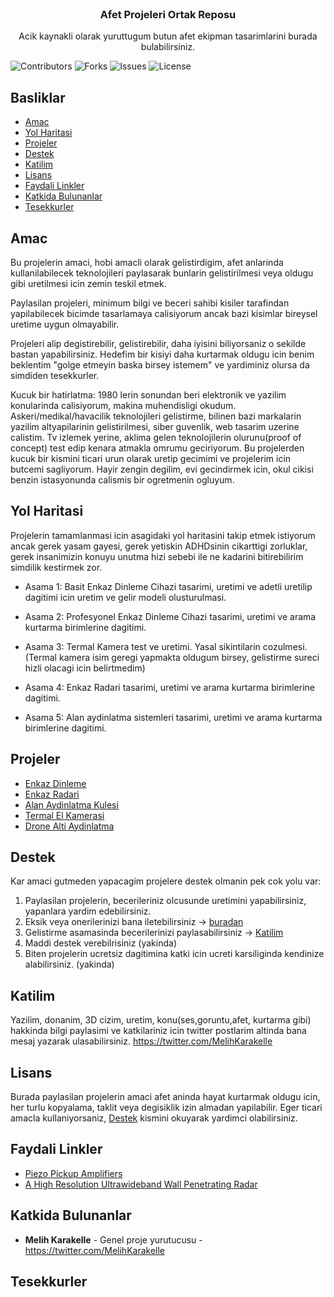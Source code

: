 <br/>
<p align="center">
  <h3 align="center">Afet Projeleri Ortak Reposu</h3>

  <p align="center">
    Acik kaynakli olarak yuruttugum butun afet ekipman tasarimlarini burada bulabilirsiniz.
    <br/>
  </p>
</p>

![Contributors](https://img.shields.io/github/contributors/melihkarakelle/afet-projeleri?color=dark-green) ![Forks](https://img.shields.io/github/forks/melihkarakelle/afet-projeleri?style=social) ![Issues](https://img.shields.io/github/issues/melihkarakelle/afet-projeleri) ![License](https://img.shields.io/github/license/melihkarakelle/afet-projeleri) 

## Basliklar

* [Amac](#Amac)
* [Yol Haritasi](#yol-haritasi)
* [Projeler](#projeler)
* [Destek](#destek)
* [Katilim](#katilim)
* [Lisans](#lisans)
* [Faydali Linkler](#faydali-linkler)
* [Katkida Bulunanlar](#katkida-bulunanlar)
* [Tesekkurler](#tesekkurler)


## Amac

Bu projelerin amaci, hobi amacli olarak gelistirdigim, afet anlarinda kullanilabilecek teknolojileri paylasarak bunlarin gelistirilmesi veya oldugu gibi uretilmesi icin zemin teskil etmek. 

Paylasilan projeleri, minimum bilgi ve beceri sahibi kisiler tarafindan yapilabilecek bicimde tasarlamaya calisiyorum ancak bazi kisimlar bireysel uretime uygun olmayabilir. 

Projeleri alip degistirebilir, gelistirebilir, daha iyisini biliyorsaniz o sekilde bastan yapabilirsiniz.
Hedefim bir kisiyi daha kurtarmak oldugu icin benim beklentim "golge etmeyin baska birsey istemem" ve yardiminiz olursa da simdiden tesekkurler.

Kucuk bir hatirlatma:
1980 lerin sonundan beri elektronik ve yazilim konularinda calisiyorum, makina muhendisligi okudum. Askeri/medikal/havacilik teknolojileri gelistirme, bilinen bazi markalarin yazilim altyapilarinin gelistirilmesi, siber guvenlik, web tasarim uzerine calistim. Tv izlemek yerine, aklima gelen teknolojilerin olurunu(proof of concept) test edip kenara atmakla omrumu geciriyorum. Bu projelerden kucuk bir kismini ticari urun olarak uretip gecimimi ve projelerim icin butcemi sagliyorum.
Hayir zengin degilim, evi gecindirmek icin, okul cikisi benzin istasyonunda calismis bir ogretmenin ogluyum.


## Yol Haritasi

Projelerin tamamlanmasi icin asagidaki yol haritasini takip etmek istiyorum ancak gerek yasam gayesi, gerek yetiskin ADHDsinin cikarttigi zorluklar, gerek insanimizin konuyu unutma hizi sebebi ile ne kadarini bitirebilirim simdilik kestirmek zor.

* Asama 1:
  Basit Enkaz Dinleme Cihazi tasarimi, uretimi ve adetli uretilip dagitimi icin uretim ve gelir modeli olusturulmasi.
  
* Asama 2:
  Profesyonel Enkaz Dinleme Cihazi tasarimi, uretimi ve arama kurtarma birimlerine dagitimi.

* Asama 3:
  Termal Kamera test ve uretimi. Yasal sikintilarin cozulmesi.
  (Termal kamera isim geregi yapmakta oldugum birsey, gelistirme sureci hizli olacagi icin belirtmedim)

* Asama 4:
  Enkaz Radari tasarimi, uretimi ve arama kurtarma birimlerine dagitimi.
  
* Asama 5:
  Alan aydinlatma sistemleri tasarimi, uretimi ve arama kurtarma birimlerine dagitimi.
  
 


## Projeler

* [Enkaz Dinleme](https://github.com/melihkarakelle/afet-projeleri/tree/main/enkaz-dinleme)
* [Enkaz Radari](https://github.com/melihkarakelle/afet-projeleri/tree/main/enkaz-radari)
* [Alan Aydinlatma Kulesi](https://github.com/melihkarakelle/afet-projeleri/tree/main/aydinlatma-kulesi)
* [Termal El Kamerasi](https://github.com/melihkarakelle/afet-projeleri/tree/main/termal-el-kamerasi)
* [Drone Alti Aydinlatma](https://github.com/melihkarakelle/afet-projeleri/tree/main/drone-alti-aydinlatma)


## Destek

Kar amaci gutmeden yapacagim projelere destek olmanin pek cok yolu var:

1. Paylasilan projelerin, becerileriniz olcusunde uretimini yapabilirsiniz, yapanlara yardim edebilirsiniz.
2. Eksik veya onerilerinizi bana iletebilirsiniz -> [buradan](https://github.com/melihkarakelle/afet-projeleri/issues)
3. Gelistirme asamasinda becerilerinizi paylasabilirsiniz -> [Katilim](#katilim)
4. Maddi destek verebilrisiniz (yakinda)
6. Biten projelerin ucretsiz dagitimina katki icin ucreti karsiliginda kendinize alabilirsiniz. (yakinda)



## Katilim

Yazilim, donanim, 3D cizim, uretim, konu(ses,goruntu,afet, kurtarma gibi) hakkinda bilgi paylasimi ve katkilariniz icin twitter postlarim altinda bana mesaj yazarak ulasabilirsiniz. https://twitter.com/MelihKarakelle


## Lisans

Burada paylasilan projelerin amaci afet aninda hayat kurtarmak oldugu icin, her turlu kopyalama, taklit veya degisiklik izin almadan yapilabilir.
Eger ticari amacla kullaniyorsaniz, [Destek](#destek) kismini okuyarak yardimci olabilirsiniz.

## Faydali Linkler

* [Piezo Pickup Amplifiers](https://sound-au.com/project202.htm)
* [A High Resolution Ultrawideband Wall Penetrating
Radar](https://research.sabanciuniv.edu/id/eprint/96/1/3011800000350.pdf)


## Katkida Bulunanlar

* **Melih Karakelle** - Genel proje yurutucusu - https://twitter.com/MelihKarakelle

## Tesekkurler

